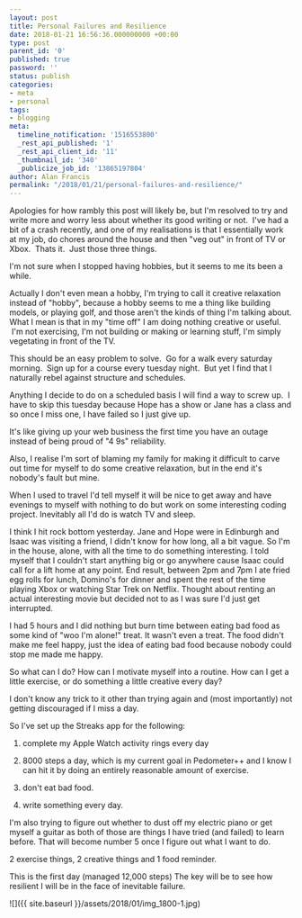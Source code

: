 ```yaml
---
layout: post
title: Personal Failures and Resilience
date: 2018-01-21 16:56:36.000000000 +00:00
type: post
parent_id: '0'
published: true
password: ''
status: publish
categories:
- meta
- personal
tags:
- blogging
meta:
  timeline_notification: '1516553800'
  _rest_api_published: '1'
  _rest_api_client_id: '11'
  _thumbnail_id: '340'
  _publicize_job_id: '13865197804'
author: Alan Francis
permalink: "/2018/01/21/personal-failures-and-resilience/"
---
```

Apologies for how rambly this post will likely be, but I'm resolved to try and write more and worry less about whether its good writing or not.  I've had a bit of a crash recently, and one of my realisations is that I essentially work at my job, do chores around the house and then "veg out" in front of TV or Xbox.  Thats it.  Just those three things.

I'm not sure when I stopped having hobbies, but it seems to me its been a while.

Actually I don't even mean a hobby, I'm trying to call it creative relaxation instead of "hobby", because a hobby seems to me a thing like building models, or playing golf, and those aren't the kinds of thing I'm talking about. What I mean is that in my "time off" I am doing nothing creative or useful.  I'm not exercising, I'm not building or making or learning stuff, I'm simply vegetating in front of the TV.

This should be an easy problem to solve.  Go for a walk every saturday morning.  Sign up for a course every tuesday night.  But yet I find that I naturally rebel against structure and schedules.

Anything I decide to do on a scheduled basis I will find a way to screw up.  I have to skip this tuesday because Hope has a show or Jane has a class and so once I miss one, I have failed so I just give up.

It's like giving up your web business the first time you have an outage instead of being proud of "4 9s" reliability.

Also, I realise I'm sort of blaming my family for making it difficult to carve out time for myself to do some creative relaxation, but in the end it's nobody's fault but mine.

When I used to travel I'd tell myself it will be nice to get away and have evenings to myself with nothing to do but work on some interesting coding project. Inevitably all I'd do is watch TV and sleep.

I think I hit rock bottom yesterday. Jane and Hope were in Edinburgh and Isaac was visiting a friend, I didn't know for how long, all a bit vague. So I'm in the house, alone, with all the time to do something interesting. I told myself that I couldn't start anything big or go anywhere cause Isaac could call for a lift home at any point. End result, between 2pm and 7pm I ate fried egg rolls for lunch, Domino's for dinner and spent the rest of the time playing Xbox or watching Star Trek on Netflix. Thought about renting an actual interesting movie but decided not to as I was sure I'd just get interrupted.

I had 5 hours and I did nothing but burn time between eating bad food as some kind of "woo I'm alone!" treat. It wasn't even a treat. The food didn't make me feel happy, just the idea of eating bad food because nobody could stop me made me happy.

So what can I do? How can I motivate myself into a routine. How can I get a little exercise, or do something a little creative every day?

I don't know any trick to it other than trying again and (most importantly) not getting discouraged if I miss a day.

So I've set up the Streaks app for the following:

1) complete my Apple Watch activity rings every day

2) 8000 steps a day, which is my current goal in Pedometer++ and I know I can hit it by doing an entirely reasonable amount of exercise.

3) don't eat bad food.

4) write something every day.

I'm also trying to figure out whether to dust off my electric piano or get myself a guitar as both of those are things I have tried (and failed) to learn before. That will become number 5 once I figure out what I want to do.

2 exercise things, 2 creative things and 1 food reminder.

This is the first day (managed 12,000 steps) The key will be to see how resilient I will be in the face of inevitable failure.

![]({{ site.baseurl }}/assets/2018/01/img_1800-1.jpg)
